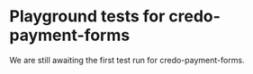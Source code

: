 # Playground tests for credo-payment-forms
We are still awaiting the first test run for credo-payment-forms.
